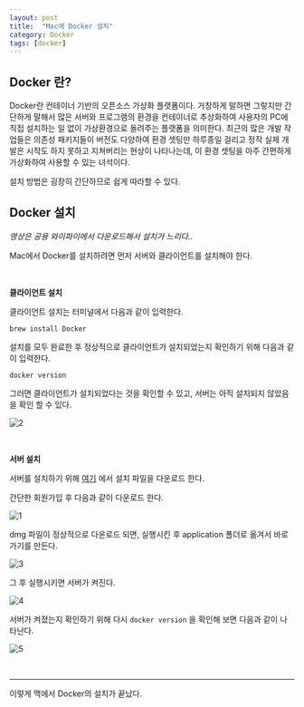 ```yaml
---
layout: post
title:  "Mac에 Docker 설치"
category: Docker
tags: [docker]
---
```



## **Docker 란?**

Docker란 컨테이너 기반의 오픈소스 가상화 플랫폼이다. 거창하게 말하면 그렇지만 간단하게 말해서 많은 서버와 프로그램의 환경을 컨테이너로 추상화하여 사용자의 PC에 직접 설치하는 일 없이 가상환경으로 돌려주는 플랫폼을 의미한다. 최근의 많은 개발 작업들은 의존성 패키지들이 버전도 다양하여 환경 셋팅만 하루종일 걸리고 정작 실제 개발은 시작도 하지 못하고 지쳐버리는 현상이 나타나는데, 이 환경 셋팅을 아주 간편하게 가상화하여 사용할 수 있는 녀석이다.


<!-- more -->

설치 방법은 굉장히 간단하므로 쉽게 따라할 수 있다.

## **Docker 설치**

*영상은 공용 와이파이에서 다운로드해서 설치가 느리다..*

<script id="asciicast-2UQJqnVpnmsm2GSCQiAAIM1Hf" src="https://asciinema.org/a/2UQJqnVpnmsm2GSCQiAAIM1Hf.js" async></script>

Mac에서 Docker를 설치하려면 먼저 서버와 클라이언트를 설치해야 한다.

<br>

**클라이언트 설치**

클라이언트 설치는 터미널에서 다음과 같이 입력한다.

```
brew install Docker
```

설치를 모두 완료한 후 정상적으로 클라이언트가 설치되었는지 확인하기 위해 다음과 같이 입력한다.

```
docker version
```

그러면 클라이언트가 설치되었다는 것을 확인할 수 있고, 서버는 아직 설치되지 않았음을 확인 할 수 있다.

![2](https://user-images.githubusercontent.com/33674947/56633253-52b27500-6698-11e9-8ba3-bbead7e8b52b.jpg)

<br>

**서버 설치**

서버를 설치하기 위해 [여기](https://docs.docker.com/docker-for-mac/install/) 에서 설치 파일을 다운로드 한다.

간단한 회원가입 후 다음과 같이 다운로드 한다.

![1](https://user-images.githubusercontent.com/33674947/56633121-e0da2b80-6697-11e9-998c-ae71286cf5fa.jpg)

dmg 파일이 정상적으로 다운로드 되면, 실행시킨 후 application 폴더로 옮겨서 바로가기를 만든다.

![3](https://user-images.githubusercontent.com/33674947/56782596-c4b6c580-6822-11e9-8fe0-cc5f6e8f3bcc.jpg)

그 후 실행시키면 서버가 켜진다.

![4](https://user-images.githubusercontent.com/33674947/56782597-c4b6c580-6822-11e9-86e0-407336ca3be2.jpg)

서버가 켜졌는지 확인하기 위해 다시 `docker version` 을 확인해 보면 다음과 같이 나타난다.

![5](https://user-images.githubusercontent.com/33674947/56782598-c4b6c580-6822-11e9-9c02-b8db73c7474c.jpg)


<br>

---

이렇게 맥에서 Docker의 설치가 끝났다.
